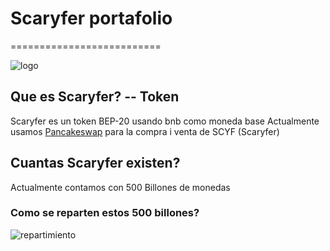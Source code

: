 # Scaryfer portafolio
==========================

![logo](https://avatars.githubusercontent.com/u/93772875?v=4)


## Que es Scaryfer? -- Token
Scaryfer es un token BEP-20 usando bnb como moneda base
Actualmente usamos [Pancakeswap](https://pancakeswap.finance/) para la compra i venta de SCYF (Scaryfer)

## Cuantas Scaryfer existen?
Actualmente contamos con 500 Billones de monedas

### Como se reparten estos 500 billones?
![repartimiento](https://ibb.co/M5CXjYD)
